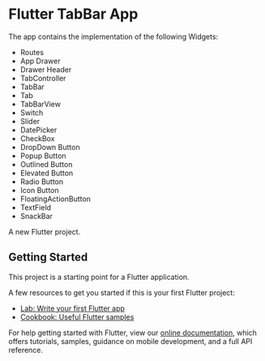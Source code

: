 # Flutter TabBar App

The app contains the implementation of the following Widgets:

- Routes
- App Drawer
- Drawer Header
- TabController
- TabBar
- Tab
- TabBarView
- Switch
- Slider
- DatePicker
- CheckBox
- DropDown Button
- Popup Button
- Outlined Button
- Elevated Button
- Radio Button
- Icon Button
- FloatingActionButton
- TextField
- SnackBar

A new Flutter project.

## Getting Started

This project is a starting point for a Flutter application.

A few resources to get you started if this is your first Flutter project:

- [Lab: Write your first Flutter app](https://flutter.dev/docs/get-started/codelab)
- [Cookbook: Useful Flutter samples](https://flutter.dev/docs/cookbook)

For help getting started with Flutter, view our
[online documentation](https://flutter.dev/docs), which offers tutorials,
samples, guidance on mobile development, and a full API reference.

